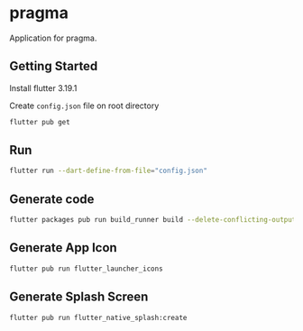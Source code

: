 # pragma

Application for pragma.

## Getting Started

Install flutter 3.19.1

Create `config.json` file on root directory

```bash
flutter pub get
```

## Run

```bash
flutter run --dart-define-from-file="config.json"
```

## Generate code

```bash
flutter packages pub run build_runner build --delete-conflicting-outputs
```

## Generate App Icon

```bash
flutter pub run flutter_launcher_icons
```

## Generate Splash Screen

```bash
flutter pub run flutter_native_splash:create
```